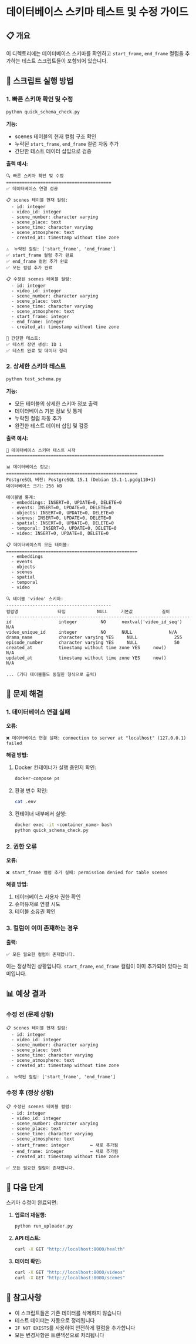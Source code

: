 # 데이터베이스 스키마 테스트 및 수정 가이드

## 📋 개요

이 디렉토리에는 데이터베이스 스키마를 확인하고 `start_frame`, `end_frame` 컬럼을 추가하는 테스트 스크립트들이 포함되어 있습니다.

## 🚀 스크립트 실행 방법

### 1. 빠른 스키마 확인 및 수정

```bash
python quick_schema_check.py
```

**기능:**
- scenes 테이블의 현재 컬럼 구조 확인
- 누락된 `start_frame`, `end_frame` 컬럼 자동 추가
- 간단한 테스트 데이터 삽입으로 검증

**출력 예시:**
```
🔍 빠른 스키마 확인 및 수정
========================================
✅ 데이터베이스 연결 성공

📋 scenes 테이블 현재 컬럼:
  - id: integer
  - video_id: integer
  - scene_number: character varying
  - scene_place: text
  - scene_time: character varying
  - scene_atmosphere: text
  - created_at: timestamp without time zone

⚠️  누락된 컬럼: ['start_frame', 'end_frame']
✅ start_frame 컬럼 추가 완료
✅ end_frame 컬럼 추가 완료
✅ 모든 컬럼 추가 완료

📋 수정된 scenes 테이블 컬럼:
  - id: integer
  - video_id: integer
  - scene_number: character varying
  - scene_place: text
  - scene_time: character varying
  - scene_atmosphere: text
  - start_frame: integer
  - end_frame: integer
  - created_at: timestamp without time zone

🧪 간단한 테스트:
✅ 테스트 장면 생성: ID 1
✅ 테스트 완료 및 데이터 정리
```

### 2. 상세한 스키마 테스트

```bash
python test_schema.py
```

**기능:**
- 모든 테이블의 상세한 스키마 정보 출력
- 데이터베이스 기본 정보 및 통계
- 누락된 컬럼 자동 추가
- 완전한 테스트 데이터 삽입 및 검증

**출력 예시:**
```
🚀 데이터베이스 스키마 테스트 시작
============================================================

📊 데이터베이스 정보:
==================================================
PostgreSQL 버전: PostgreSQL 15.1 (Debian 15.1-1.pgdg110+1)
데이터베이스 크기: 256 kB

테이블별 통계:
  - embeddings: INSERT=0, UPDATE=0, DELETE=0
  - events: INSERT=0, UPDATE=0, DELETE=0
  - objects: INSERT=0, UPDATE=0, DELETE=0
  - scenes: INSERT=0, UPDATE=0, DELETE=0
  - spatial: INSERT=0, UPDATE=0, DELETE=0
  - temporal: INSERT=0, UPDATE=0, DELETE=0
  - video: INSERT=0, UPDATE=0, DELETE=0

📋 데이터베이스의 모든 테이블:
==================================================
  - embeddings
  - events
  - objects
  - scenes
  - spatial
  - temporal
  - video

🔍 테이블 'video' 스키마:
----------------------------------------
컬럼명               타입            NULL     기본값           길이
----------------------------------------------------------------------
id                  integer         NO      nextval('video_id_seq') N/A
video_unique_id     integer         NO      NULL              N/A
drama_name          character varying YES     NULL              255
episode_number      character varying YES     NULL              50
created_at          timestamp without time zone YES     now()              N/A
updated_at          timestamp without time zone YES     now()              N/A

... (기타 테이블들도 동일한 형식으로 출력)
```

## 🔧 문제 해결

### 1. 데이터베이스 연결 실패

**오류:**
```
❌ 데이터베이스 연결 실패: connection to server at "localhost" (127.0.0.1) failed
```

**해결 방법:**
1. Docker 컨테이너가 실행 중인지 확인:
   ```bash
   docker-compose ps
   ```

2. 환경 변수 확인:
   ```bash
   cat .env
   ```

3. 컨테이너 내부에서 실행:
   ```bash
   docker exec -it <container_name> bash
   python quick_schema_check.py
   ```

### 2. 권한 오류

**오류:**
```
❌ start_frame 컬럼 추가 실패: permission denied for table scenes
```

**해결 방법:**
1. 데이터베이스 사용자 권한 확인
2. 슈퍼유저로 연결 시도
3. 테이블 소유권 확인

### 3. 컬럼이 이미 존재하는 경우

**출력:**
```
✅ 모든 필요한 컬럼이 존재합니다.
```

이는 정상적인 상황입니다. `start_frame`, `end_frame` 컬럼이 이미 추가되어 있다는 의미입니다.

## 📊 예상 결과

### 수정 전 (문제 상황)
```
📋 scenes 테이블 현재 컬럼:
  - id: integer
  - video_id: integer
  - scene_number: character varying
  - scene_place: text
  - scene_time: character varying
  - scene_atmosphere: text
  - created_at: timestamp without time zone

⚠️  누락된 컬럼: ['start_frame', 'end_frame']
```

### 수정 후 (정상 상황)
```
📋 수정된 scenes 테이블 컬럼:
  - id: integer
  - video_id: integer
  - scene_number: character varying
  - scene_place: text
  - scene_time: character varying
  - scene_atmosphere: text
  - start_frame: integer        ← 새로 추가됨
  - end_frame: integer          ← 새로 추가됨
  - created_at: timestamp without time zone

✅ 모든 필요한 컬럼이 존재합니다.
```

## 🎯 다음 단계

스키마 수정이 완료되면:

1. **업로더 재실행:**
   ```bash
   python run_uploader.py
   ```

2. **API 테스트:**
   ```bash
   curl -X GET "http://localhost:8000/health"
   ```

3. **데이터 확인:**
   ```bash
   curl -X GET "http://localhost:8000/videos"
   curl -X GET "http://localhost:8000/scenes"
   ```

## 📝 참고사항

- 이 스크립트들은 기존 데이터를 삭제하지 않습니다
- 테스트 데이터는 자동으로 정리됩니다
- `IF NOT EXISTS`를 사용하여 안전하게 컬럼을 추가합니다
- 모든 변경사항은 트랜잭션으로 처리됩니다
